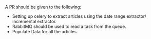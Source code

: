 A PR should be given to the following:

- Setting up celery to extract articles using the  date range extractor/ Incremental extractor.
- RabbitMQ should be used to read a task from the queue.
- Populate Data for all the articles.
